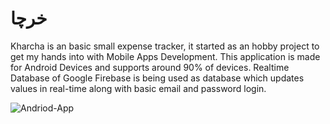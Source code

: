 # خرچا

Kharcha is an basic small expense tracker, it started as an hobby project to get my hands into with Mobile Apps Development. This application is made for Android Devices and supports around 90% of devices.  Realtime Database of Google Firebase is being used as database which updates values in real-time along with basic email and password login.

<img src="https://i.ibb.co/Bwcd5Nb/Andriod-App.png" alt="Andriod-App" border="0">
